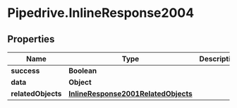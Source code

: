# Pipedrive.InlineResponse2004

## Properties

Name | Type | Description | Notes
------------ | ------------- | ------------- | -------------
**success** | **Boolean** |  | [optional] 
**data** | **Object** |  | [optional] 
**relatedObjects** | [**InlineResponse2001RelatedObjects**](InlineResponse2001RelatedObjects.md) |  | [optional] 


